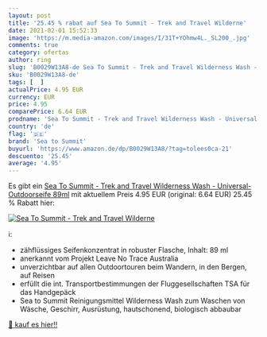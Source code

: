```yaml
---
layout: post
title: '25.45 % rabat auf Sea To Summit - Trek and Travel Wilderne'
date: 2021-02-01 15:52:33
image: 'https://m.media-amazon.com/images/I/31T+YOhmw4L._SL200_.jpg'
comments: true
category: ofertas
author: ring
slug: 'B0029W13A8-de Sea To Summit - Trek and Travel Wilderness Wash -...'
sku: 'B0029W13A8-de'
tags: [  ]
actualPrice: 4.95 EUR
currency: EUR
price: 4.95
comparePrice: 6.64 EUR
prodname: 'Sea To Summit - Trek and Travel Wilderness Wash - Universal-Outdoorseife  89ml'
country: 'de'
flag: '🇩🇪'
brand: 'Sea to Summit'
buyurl: 'https://www.amazon.de/dp/B0029W13A8/?tag=tolees0ca-21'
descuento: '25.45'
average: '4.95'
---
```


Es gibt ein [Sea To Summit - Trek and Travel Wilderness Wash - Universal-Outdoorseife  89ml](https://www.amazon.de/dp/B0029W13A8/?tag=tolees0ca-21) mit aktuellem Preis 4.95 EUR (original: 6.64 EUR) 25.45 % Rabatt hier:

[![Sea To Summit - Trek and Travel Wilderne](https://m.media-amazon.com/images/I/31T+YOhmw4L._SL200_.jpg)](https://www.amazon.de/dp/B0029W13A8/?tag=tolees0ca-21)

ℹ️:

- zähflüssiges Seifenkonzentrat in robuster Flasche, Inhalt: 89 ml
- anerkannt vom Projekt Leave No Trace Australia
- unverzichtbar auf allen Outdoortouren beim Wandern, in den Bergen, auf Reisen
- erfüllt die int. Transportbestimmungen der Fluggesellschaften TSA für das Handgepäck
- Sea to Summit Reinigungsmittel Wilderness Wash zum Waschen von Wäsche, Geschirr, Ausrüstung, hautschonend, biologisch abbaubar

[🛒 kauf es hier!!](https://www.amazon.de/dp/B0029W13A8/?tag=tolees0ca-21)
